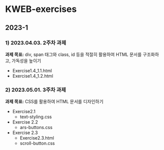 # KWEB-exercises

## 2023-1
### 1) 2023.04.03. 2주차 과제
**과제 목표:** div, span 태그와 class, id 등을 적절히 활용하여 HTML 문서를 구조화하고, 가독성을 높이기
- Exercise1.4_1.1.html 
- Exercise1.4_1.2.html

### 2) 2023.05.01. 3주차 과제
**과제 목표:** CSS를 활용하여 HTML 문서를 디자인하기
- Exercise2.1
  - text-styling.css
- Exercise 2.2
  - ars-buttons.css
- Exercise 2.3
  - Exercise2.3.html 
  - scroll-button.css
